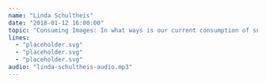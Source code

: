 ```yaml
---
name: "Linda Schultheis"
date: "2018-01-12 16:00:00"
topic: "Consuming Images: In what ways is our current consumption of snapshot photography beginning to affect our memories?"
lines: 
  - "placeholder.svg"
  - "placeholder.svg"
  - "placeholder.svg"
audio: "linda-schultheis-audio.mp3"
---
```

